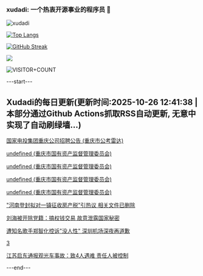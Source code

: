 ### xudadi: 一个热衷开源事业的程序员 👋

![xudadi](https://github-readme-stats-git-masterorgs-github-readme-stats-team.vercel.app/api?username=xudadi)

[![Top Langs](https://github-readme-stats.vercel.app/api/top-langs/?username=xudadi)](https://github.com/anuraghazra/github-readme-stats)

[![GitHub Streak](https://streak-stats.demolab.com?user=xudadi&locale=zh_Hans)](https://git.io/streak-stats)

![](https://raw.githubusercontent.com/xudadi/xudadi/main/assets/github-contribution-grid-snake.svg)

![VISITOR+COUNT](https://komarev.com/ghpvc/?username=xudadi&label=VISITOR+COUNT)


---start---

## Xudadi的每日更新(更新时间:2025-10-26 12:41:38 | 本部分通过Github Actions抓取RSS自动更新, 无意中实现了自动刷绿墙...)

[国家电投集团重庆公司招聘公告 (重庆市公考雷达)](https://www.gongkaoleida.com/article/2663257)

[undefined (重庆市国有资产监督管理委员会)](https://dadilab.github.io/feeds/all.xml)

[undefined (重庆市国有资产监督管理委员会)](https://dadilab.github.io/feeds/all.xml)

[undefined (重庆市国有资产监督管理委员会)](https://dadilab.github.io/feeds/all.xml)

[undefined (重庆市国有资产监督管理委员会)](https://dadilab.github.io/feeds/all.xml)

["河南登封拟对一镇征收房产税"引热议 相关文件已删除](https://m.163.com/news/article/KCOGDBM90512B07B.html)

[刘海被开除党籍：搞权钱交易 故意泄露国家秘密](https://m.163.com/news/article/KCO7JRN30530M570.html)

[遭知名歌手郑智化控诉"没人性" 深圳机场深夜再道歉](https://m.163.com/news/article/KCON5ILR0512B07B.html)

[3](https://m.163.com/touch/news/sub/domestic)

[江苏启东通报观光车事故：致4人遇难 责任人被控制](https://m.163.com/news/article/KCPB85ON0001899O.html)

---end---
